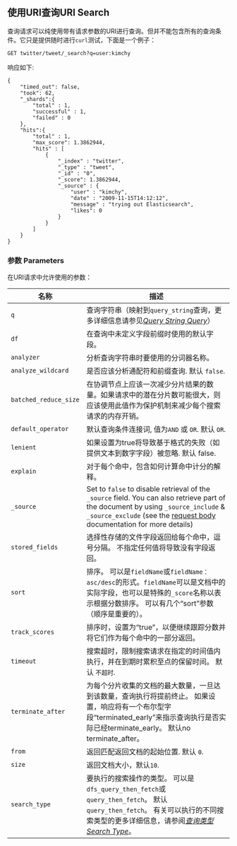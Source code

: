 ## 使用URI查询URI Search

查询请求可以纯使用带有请求参数的URI进行查询。但并不能包含所有的查询条件。它只是提供随时进行`curl`测试，下面是一个例子：
    
    GET twitter/tweet/_search?q=user:kimchy

响应如下:
    
    {
        "timed_out": false,
        "took": 62,
        "_shards":{
            "total" : 1,
            "successful" : 1,
            "failed" : 0
        },
        "hits":{
            "total" : 1,
            "max_score": 1.3862944,
            "hits" : [
                {
                    "_index" : "twitter",
                    "_type" : "tweet",
                    "_id" : "0",
                    "_score": 1.3862944,
                    "_source" : {
                        "user" : "kimchy",
                        "date" : "2009-11-15T14:12:12",
                        "message" : "trying out Elasticsearch",
                        "likes": 0
                    }
                }
            ]
        }
    }

### 参数 Parameters

在URI请求中允许使用的参数：

名称 | 描述  
---|---  
`q`| 查询字符串（映射到`query_string`查询，更多详细信息请参见[_Query String Query_](query-dsl-query-string-query.html)）
`df`| 在查询中未定义字段前缀时使用的默认字段。    
`analyzer`| 分析查询字符串时要使用的分词器名称。
`analyze_wildcard`| 是否应该分析通配符和前缀查询. 默认 `false`.    
`batched_reduce_size`|在协调节点上应该一次减少分片结果的数量。如果请求中的潜在分片数可能很大，则应该使用此值作为保护机制来减少每个搜索请求的内存开销。
`default_operator`| 默认查询条件连接词,  值为`AND` 或 `OR`. 默认 `OR`.    
`lenient`| 如果设置为true将导致基于格式的失败（如提供文本到数字字段）被忽略. 默认 false.    
`explain`| 对于每个命中，包含如何计算命中计分的解释。    
`_source`| Set to `false` to disable retrieval of the `_source` field. You can also retrieve part of the document by using `_source_include` & `_source_exclude` (see the [request body](search-request-source-filtering.html) documentation for more details)    
`stored_fields`| 选择性存储的文件字段返回给每个命中，逗号分隔。 不指定任何值将导致没有字段返回。   
`sort`| 排序。 可以是`fieldName`或`fieldName：asc/desc`的形式。`fieldName`可以是文档中的实际字段，也可以是特殊的`_score`名称以表示根据分数排序。 可以有几个“sort”参数（顺序是重要的）。
`track_scores`| 排序时，设置为“true”，以便继续跟踪分数并将它们作为每个命中的一部分返回。
`timeout`|搜索超时，限制搜索请求在指定的时间值内执行，并在到期时累积至点的保留时间。 默认 `不超时`.    
`terminate_after`| 为每个分片收集的文档的最大数量，一旦达到该数量，查询执行将提前终止。 如果设置，响应将有一个布尔型字段“terminated_early”来指示查询执行是否实际已经terminate_early。 默认no terminate_after。  
`from`| 返回匹配返回文档的起始位置. 默认 `0`.    
`size`| 返回文档大小，默认`10`.    
`search_type`| 要执行的搜索操作的类型。 可以是`dfs_query_then_fetch`或`query_then_fetch`。 默认`query_then_fetch`。 有关可以执行的不同搜索类型的更多详细信息，请参阅[_查询类型 Search Type_](search-request-search-type.html)。
